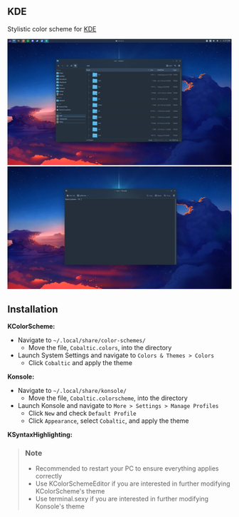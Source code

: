 
## KDE

Stylistic color scheme for [KDE](https://kde.org/)

![](../assets/kcolorscheme.png)
![](../assets/konsole.png)

## Installation

**KColorScheme:**
- Navigate to `~/.local/share/color-schemes/`
    - Move the file, `Cobaltic.colors`, into the directory
- Launch System Settings and navigate to `Colors & Themes > Colors`
    - Click `Cobaltic` and apply the theme

**Konsole:**
- Navigate to `~/.local/share/konsole/`
    - Move the file, `Cobaltic.colorscheme`, into the directory
- Launch Konsole and navigate to `More > Settings > Manage Profiles`
    - Click `New` and check `Default Profile`
    - Click `Appearance`, select `Cobaltic`, and apply the theme

**KSyntaxHighlighting:**

> ### Note
> - Recommended to restart your PC to ensure everything applies correctly
> - Use KColorSchemeEditor if you are interested in further modifying KColorScheme's theme
> - Use terminal.sexy if you are interested in further modifying Konsole's theme
